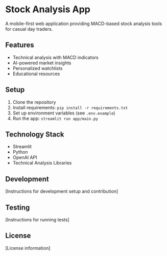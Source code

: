 # Stock Analysis App

A mobile-first web application providing MACD-based stock analysis tools for casual day traders.

## Features
- Technical analysis with MACD indicators
- AI-powered market insights
- Personalized watchlists
- Educational resources

## Setup
1. Clone the repository
2. Install requirements: `pip install -r requirements.txt`
3. Set up environment variables (see `.env.example`)
4. Run the app: `streamlit run app/main.py`

## Technology Stack
- Streamlit
- Python
- OpenAI API
- Technical Analysis Libraries

## Development
[Instructions for development setup and contribution]

## Testing
[Instructions for running tests]

## License
[License information]